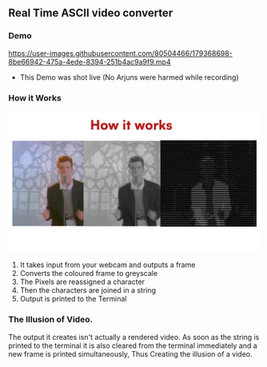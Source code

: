## Real Time ASCII video converter

### Demo
https://user-images.githubusercontent.com/80504466/179368698-8be66942-475a-4ede-8394-251b4ac9a9f9.mp4
* This Demo was shot live (No Arjuns were harmed while recording)

### How it Works
![How it Works](assets/howItWorks.jpg)

1. It takes input from your webcam and outputs a frame
2. Converts the coloured frame to greyscale
3. The Pixels are reassigned a character
4. Then the characters are joined in a string
5. Output is printed to the Terminal

### The Illusion of Video.

The output it creates isn't actually a rendered video. As soon as the string is printed 
to the terminal it is also cleared from the terminal immediately and a new frame is printed
simultaneously, Thus Creating the illusion of a video.
